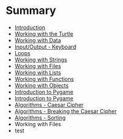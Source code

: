 # Summary

* [Introduction](README.md)
* [Working with the Turtle](working-with-the-turtle.md)
* [Working with Data](working-with-data.md)
* [Input/Output - Keyboard](inputoutput-keyboard.md)
* [Loops](loops.md)
* [Working with Strings](working-with-strings.md)
* [Working with Files](working-with-files.md)
* [Working with Lists](working-with-lists.md)
* [Working with Functions](working-with-functions.md)
* [Working with Objects](working-with-objects.md)
* [Introduction to Pygame](introduction-to-pygame.md)
* [Introduction to Pygame](introduction-to-pygame.md)
* [Algorithms - Caesar Cipher](algorithms-caesar-cipher.md)
* [Algorithms - Breaking the Caesar Cipher](algorithms-breaking-the-caesar-cipher.md)
* [Algorithms - Sorting](algorithms-sorting.md)
* Working with Files
* test

